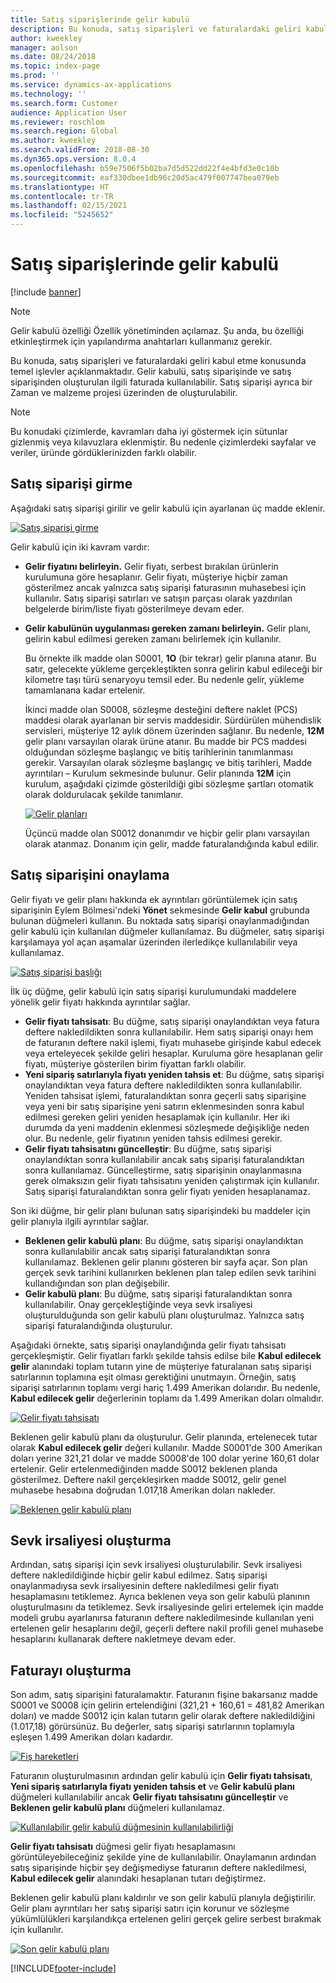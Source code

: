 ```yaml
---
title: Satış siparişlerinde gelir kabulü
description: Bu konuda, satış siparişleri ve faturalardaki geliri kabul etme konusunda temel işlevler açıklanmaktadır. Gelir kabulü, satış siparişinde ve satış siparişinden oluşturulan ilgili faturada kullanılabilir.
author: kweekley
manager: aolson
ms.date: 08/24/2018
ms.topic: index-page
ms.prod: ''
ms.service: dynamics-ax-applications
ms.technology: ''
ms.search.form: Customer
audience: Application User
ms.reviewer: roschlom
ms.search.region: Global
ms.author: kweekley
ms.search.validFrom: 2018-08-30
ms.dyn365.ops.version: 8.0.4
ms.openlocfilehash: b59e7506f5b02ba7d5d522dd22f4e4bfd3e0c10b
ms.sourcegitcommit: eaf330dbee1db96c20d5ac479f007747bea079eb
ms.translationtype: HT
ms.contentlocale: tr-TR
ms.lasthandoff: 02/15/2021
ms.locfileid: "5245652"
---
```

# <a name="revenue-recognition-on-sales-orders"></a>Satış siparişlerinde gelir kabulü

[!include [banner](../includes/banner.md)]

> [!NOTE]
> Gelir kabulü özelliği Özellik yönetiminden açılamaz. Şu anda, bu özelliği etkinleştirmek için yapılandırma anahtarları kullanmanız gerekir.

Bu konuda, satış siparişleri ve faturalardaki geliri kabul etme konusunda temel işlevler açıklanmaktadır. Gelir kabulü, satış siparişinde ve satış siparişinden oluşturulan ilgili faturada kullanılabilir. Satış siparişi ayrıca bir Zaman ve malzeme projesi üzerinden de oluşturulabilir.

> [!NOTE]
> Bu konudaki çizimlerde, kavramları daha iyi göstermek için sütunlar gizlenmiş veya kılavuzlara eklenmiştir. Bu nedenle çizimlerdeki sayfalar ve veriler, üründe gördüklerinizden farklı olabilir.

## <a name="enter-a-sales-order"></a>Satış siparişi girme

Aşağıdaki satış siparişi girilir ve gelir kabulü için ayarlanan üç madde eklenir.

[![Satış siparişi girme](./media/revenue-recognition-so-basic-sales-order-header.png)](./media/revenue-recognition-so-basic-sales-order-header.png)

Gelir kabulü için iki kavram vardır:

- **Gelir fiyatını belirleyin.** Gelir fiyatı, serbest bırakılan ürünlerin kurulumuna göre hesaplanır. Gelir fiyatı, müşteriye hiçbir zaman gösterilmez ancak yalnızca satış siparişi faturasının muhasebesi için kullanılır. Satış siparişi satırları ve satışın parçası olarak yazdırılan belgelerde birim/liste fiyatı gösterilmeye devam eder.
- **Gelir kabulünün uygulanması gereken zamanı belirleyin.** Gelir planı, gelirin kabul edilmesi gereken zamanı belirlemek için kullanılır.

    Bu örnekte ilk madde olan S0001, **1O** (bir tekrar) gelir planına atanır. Bu satır, gelecekte yükleme gerçekleştikten sonra gelirin kabul edileceği bir kilometre taşı türü senaryoyu temsil eder. Bu nedenle gelir, yükleme tamamlanana kadar ertelenir.

    İkinci madde olan S0008, sözleşme desteğini deftere naklet (PCS) maddesi olarak ayarlanan bir servis maddesidir. Sürdürülen mühendislik servisleri, müşteriye 12 aylık dönem üzerinden sağlanır. Bu nedenle, **12M** gelir planı varsayılan olarak ürüne atanır. Bu madde bir PCS maddesi olduğundan sözleşme başlangıç ve bitiş tarihlerinin tanımlanması gerekir. Varsayılan olarak sözleşme başlangıç ve bitiş tarihleri, Madde ayrıntıları – Kurulum sekmesinde bulunur. Gelir planında **12M** için kurulum, aşağıdaki çizimde gösterildiği gibi sözleşme şartları otomatik olarak doldurulacak şekilde tanımlanır.

    [![Gelir planları](./media/revenue-recognition-so-basic-revenue-schedules.png)](./media/revenue-recognition-so-basic-revenue-schedules.png)

    Üçüncü madde olan S0012 donanımdır ve hiçbir gelir planı varsayılan olarak atanmaz. Donanım için gelir, madde faturalandığında kabul edilir.

## <a name="confirm-the-sales-order"></a>Satış siparişini onaylama

Gelir fiyatı ve gelir planı hakkında ek ayrıntıları görüntülemek için satış siparişinin Eylem Bölmesi'ndeki **Yönet** sekmesinde **Gelir kabul** grubunda bulunan düğmeleri kullanın. Bu noktada satış siparişi onaylanmadığından gelir kabulü için kullanılan düğmeler kullanılamaz. Bu düğmeler, satış siparişi karşılamaya yol açan aşamalar üzerinden ilerledikçe kullanılabilir veya kullanılamaz.

[![Satış siparişi başlığı](./media/revenue-recognition-so-basic-sales-order-header-02.png)](./media/revenue-recognition-so-basic-sales-order-header-02.png)

İlk üç düğme, gelir kabulü için satış siparişi kurulumundaki maddelere yönelik gelir fiyatı hakkında ayrıntılar sağlar.

- **Gelir fiyatı tahsisatı**: Bu düğme, satış siparişi onaylandıktan veya fatura deftere nakledildikten sonra kullanılabilir. Hem satış siparişi onayı hem de faturanın deftere nakil işlemi, fiyatı muhasebe girişinde kabul edecek veya erteleyecek şekilde geliri hesaplar. Kuruluma göre hesaplanan gelir fiyatı, müşteriye gösterilen birim fiyattan farklı olabilir.
- **Yeni sipariş satırlarıyla fiyatı yeniden tahsis et**: Bu düğme, satış siparişi onaylandıktan veya fatura deftere nakledildikten sonra kullanılabilir. Yeniden tahsisat işlemi, faturalandıktan sonra geçerli satış siparişine veya yeni bir satış siparişine yeni satırın eklenmesinden sonra kabul edilmesi gereken geliri yeniden hesaplamak için kullanılır. Her iki durumda da yeni maddenin eklenmesi sözleşmede değişikliğe neden olur. Bu nedenle, gelir fiyatının yeniden tahsis edilmesi gerekir.
- **Gelir fiyatı tahsisatını güncelleştir**: Bu düğme, satış siparişi onaylandıktan sonra kullanılabilir ancak satış siparişi faturalandıktan sonra kullanılamaz. Güncelleştirme, satış siparişinin onaylanmasına gerek olmaksızın gelir fiyatı tahsisatını yeniden çalıştırmak için kullanılır. Satış siparişi faturalandıktan sonra gelir fiyatı yeniden hesaplanamaz.

Son iki düğme, bir gelir planı bulunan satış siparişindeki bu maddeler için gelir planıyla ilgili ayrıntılar sağlar.

- **Beklenen gelir kabulü planı**: Bu düğme, satış siparişi onaylandıktan sonra kullanılabilir ancak satış siparişi faturalandıktan sonra kullanılamaz. Beklenen gelir planını gösteren bir sayfa açar. Son plan gerçek sevk tarihini kullanırken beklenen plan talep edilen sevk tarihini kullandığından son plan değişebilir.
- **Gelir kabulü planı**: Bu düğme, satış siparişi faturalandıktan sonra kullanılabilir. Onay gerçekleştiğinde veya sevk irsaliyesi oluşturulduğunda son gelir kabulü planı oluşturulmaz. Yalnızca satış siparişi faturalandığında oluşturulur.

Aşağıdaki örnekte, satış siparişi onaylandığında gelir fiyatı tahsisatı gerçekleşmiştir. Gelir fiyatları farklı şekilde tahsis edilse bile **Kabul edilecek gelir** alanındaki toplam tutarın yine de müşteriye faturalanan satış siparişi satırlarının toplamına eşit olması gerektiğini unutmayın. Örneğin, satış siparişi satırlarının toplamı vergi hariç 1.499 Amerikan dolarıdır. Bu nedenle, **Kabul edilecek gelir** değerlerinin toplamı da 1.499 Amerikan doları olmalıdır.

[![Gelir fiyatı tahsisatı](./media/revenue-recognition-so-basic-revenue-price-allocation.png)](./media/revenue-recognition-so-basic-revenue-price-allocation.png)

Beklenen gelir kabulü planı da oluşturulur. Gelir planında, ertelenecek tutar olarak **Kabul edilecek gelir** değeri kullanılır. Madde S0001'de 300 Amerikan doları yerine 321,21 dolar ve madde S0008'de 100 dolar yerine 160,61 dolar ertelenir. Gelir ertelenmediğinden madde S0012 beklenen planda gösterilmez. Deftere nakil gerçekleşirken madde S0012, gelir genel muhasebe hesabına doğrudan 1.017,18 Amerikan doları nakleder.

[![Beklenen gelir kabulü planı](./media/revenue-recognition-so-basic-expected-rev-rec-schedule.png)](./media/revenue-recognition-so-basic-expected-rev-rec-schedule.png)

## <a name="create-the-packing-slip"></a>Sevk irsaliyesi oluşturma

Ardından, satış siparişi için sevk irsaliyesi oluşturulabilir. Sevk irsaliyesi deftere nakledildiğinde hiçbir gelir kabul edilmez. Satış siparişi onaylanmadıysa sevk irsaliyesinin deftere nakledilmesi gelir fiyatı hesaplamasını tetiklemez. Ayrıca beklenen veya son gelir kabulü planının oluşturulmasını da tetiklemez. Sevk irsaliyesinde geliri ertelemek için madde modeli grubu ayarlanırsa faturanın deftere nakledilmesinde kullanılan yeni ertelenen gelir hesaplarını değil, geçerli deftere nakil profili genel muhasebe hesaplarını kullanarak deftere nakletmeye devam eder.

## <a name="create-the-invoice"></a>Faturayı oluşturma

Son adım, satış siparişini faturalamaktır. Faturanın fişine bakarsanız madde S0001 ve S0008 için gelirin ertelendiğini (321,21 + 160,61 = 481,82 Amerikan doları) ve madde S0012 için kalan tutarın gelir olarak deftere nakledildiğini (1.017,18) görürsünüz. Bu değerler, satış siparişi satırlarının toplamıyla eşleşen 1.499 Amerikan doları kadardır.

[![Fiş hareketleri](./media/revenue-recognition-so-voucher-transactions.png)](./media/revenue-recognition-so-voucher-transactions.png)

Faturanın oluşturulmasının ardından gelir kabulü için **Gelir fiyatı tahsisatı**, **Yeni sipariş satırlarıyla fiyatı yeniden tahsis et** ve **Gelir kabulü planı** düğmeleri kullanılabilir ancak **Gelir fiyatı tahsisatını güncelleştir** ve **Beklenen gelir kabulü planı** düğmeleri kullanılamaz.

[![Kullanılabilir gelir kabulü düğmesinin kullanılabilirliği](./media/revenue-recognition-so-basic-after-invoice-buttons.png)](./media/revenue-recognition-so-basic-after-invoice-buttons.png)

**Gelir fiyatı tahsisatı** düğmesi gelir fiyatı hesaplamasını görüntüleyebileceğiniz şekilde yine de kullanılabilir. Onaylamanın ardından satış siparişinde hiçbir şey değişmediyse faturanın deftere nakledilmesi, **Kabul edilecek gelir** alanındaki hesaplanan tutarı değiştirmez.

Beklenen gelir kabulü planı kaldırılır ve son gelir kabulü planıyla değiştirilir. Gelir planı ayrıntıları her satış siparişi satırı için korunur ve sözleşme yükümlülükleri karşılandıkça ertelenen geliri gerçek gelire serbest bırakmak için kullanılır.

[![Son gelir kabulü planı](./media/revenue-recognition-so-revenue-recognition-schedule.png)](./media/revenue-recognition-so-revenue-recognition-schedule.png)


[!INCLUDE[footer-include](../../includes/footer-banner.md)]